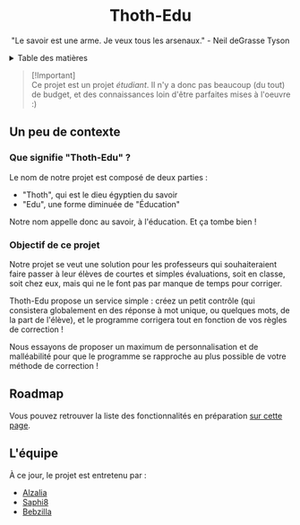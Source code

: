 <div align="center">
  <h1>Thoth-Edu</h1>
  <p>"Le savoir est une arme. Je veux tous les arsenaux." - Neil deGrasse Tyson</p>
</div>

<details>
  <summary>Table des matières</summary>

  - [Un peu de contexte](https://github.com/Thoth-Edu#un-peu-de-contexte)
    - [Que signifie "Thoth-Edu" ?](https://github.com/Thoth-Edu#que-signifie-thoth-edu-)
    - [Objectif de ce projet](https://github.com/Thoth-Edu#objectif-de-ce-projet)
  - [Roadmap](https://github.com/Thoth-Edu#roadmap)
  - [L'équipe](https://github.com/Thoth-Edu#l%C3%A9quipe)
</details>

> [!Important]\
> Ce projet est un projet _étudiant_. Il n'y a donc pas beaucoup (du tout) de budget, et des connaissances loin d'être parfaites mises à l'oeuvre :)

## Un peu de contexte

### Que signifie "Thoth-Edu" ?

Le nom de notre projet est composé de deux parties :

- "Thoth", qui est le dieu égyptien du savoir
- "Edu", une forme diminuée de "Éducation"

Notre nom appelle donc au savoir, à l'éducation. Et ça tombe bien !

### Objectif de ce projet

Notre projet se veut une solution pour les professeurs qui souhaiteraient faire passer à leur élèves de courtes et simples évaluations, soit en classe, soit chez eux, mais qui ne le font pas par manque de temps pour corriger.

Thoth-Edu propose un service simple : créez un petit contrôle (qui consistera globalement en des réponse à mot unique, ou quelques mots, de la part de l'élève), et le programme corrigera tout en fonction de vos règles de correction !

Nous essayons de proposer un maximum de personnalisation et de malléabilité pour que le programme se rapproche au plus possible de votre méthode de correction !

## Roadmap

Vous pouvez retrouver la liste des fonctionnalités en préparation [sur cette page](https://github.com/orgs/Thoth-Edu/projects/1).

## L'équipe

À ce jour, le projet est entretenu par :

- [Alzalia](https://github.com/alzalia1)
- [Saphi8](https://github.com/Saphi8)
- [Bebzilla](https://github.com/bebzilla17)

